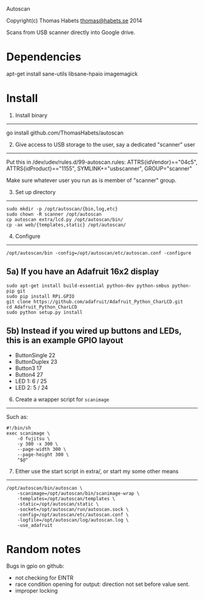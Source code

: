 Autoscan

Copyright(c) Thomas Habets <thomas@habets.se> 2014

Scans from USB scanner directly into Google drive.


Dependencies
============
apt-get install sane-utils libsane-hpaio imagemagick


Install
=======

1) Install binary
-----------------
go install github.com/ThomasHabets/autoscan

2) Give access to USB storage to the user, say a dedicated "scanner" user
-------------------------------------------------------------------------
Put this in /dev/udev/rules.d/99-autoscan.rules:
  ATTRS{idVendor}=="04c5", ATTRS{idProduct}=="1155", SYMLINK+="usbscanner", GROUP="scanner"

Make sure whatever user you run as is member of "scanner" group.

3) Set up directory
------------
```
sudo mkdir -p /opt/autoscan/{bin,log,etc}
sudo chown -R scanner /opt/autoscan
cp autoscan extra/lcd.py /opt/autoscan/bin/
cp -ax web/{templates,static} /opt/autoscan/
```

4) Configure
------------
```
/opt/autoscan/bin -config=/opt/autoscan/etc/autoscan.conf -configure
```

5a) If you have an Adafruit 16x2 display
---------------------------------------
```
sudo apt-get install build-essential python-dev python-smbus python-pip git
sudo pip install RPi.GPIO
git clone https://github.com/adafruit/Adafruit_Python_CharLCD.git
cd Adafruit_Python_CharLCD
sudo python setup.py install
```

5b) Instead if you wired up buttons and LEDs, this is an example GPIO layout
----------------------------------------------------------------------------
  * ButtonSingle   22
  * ButtonDuplex   23
  * Button3        17
  * Button4        27
  * LED 1:         6 / 25
  * LED 2:         5 / 24

6) Create a wrapper script for ```scanimage```
----------------------------------------------
Such as:
```
#!/bin/sh
exec scanimage \
    -d fujitsu \
    -y 300 -x 300 \
    --page-width 300 \
    --page-height 300 \
    "$@"
```

7) Either use the start script in extra/, or start my some other means
----------------------------------------------------------------------
```
/opt/autoscan/bin/autoscan \
    -scanimage=/opt/autoscan/bin/scanimage-wrap \
    -templates=/opt/autoscan/templates \
    -static=/opt/autoscan/static \
    -socket=/opt/autoscan/run/autoscan.sock \
    -config=/opt/autoscan/etc/autoscan.conf \
    -logfile=/opt/autoscan/log/autoscan.log \
    -use_adafruit
```


Random notes
============
Bugs in gpio on github:
* not checking for EINTR
* race condition opening for output: direction not set before value sent.
* improper locking
